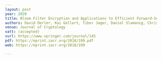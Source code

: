 ```yaml
---
layout: post
year: 2020
title: Bloom Filter Encryption and Applications to Efficient Forward-Secret 0-RTT Key Exchange
authors: David Derler, Kai Gellert, Tibor Jager, Daniel Slamanig, Christoph Striecks
venue: Journal of Cryptology
vatt: (accepted)
vurl: https://www.springer.com/journal/145
pdf: https://eprint.iacr.org/2018/199.pdf
web: https://eprint.iacr.org/2018/199

---
```


